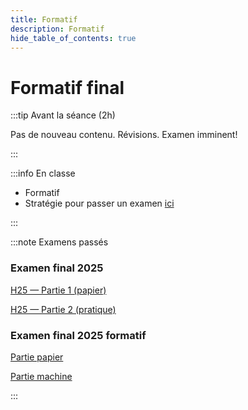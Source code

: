 ```yaml
---
title: Formatif
description: Formatif
hide_table_of_contents: true
---
```


# Formatif final

<Row>

<Column>

:::tip Avant la séance (2h)

Pas de nouveau contenu. Révisions. Examen imminent!

:::

</Column>

<Column>

:::info En classe

- Formatif
- Stratégie pour passer un examen [ici](truc-examen)

:::

</Column>

</Row>

:::note Examens passés

### Examen final 2025

[H25 — Partie 1 (papier)](pathname:///file/final2025/H25-final-1-papier.pdf)

[H25 — Partie 2 (pratique)](pathname:///file/final2025/H25-final-2-pratique.pdf)

### Examen final 2025 formatif

[Partie papier](pathname:///file/final2025/H25-final-formatif-1-papier.pdf)

[Partie machine](pathname:///file/final2025/H25-final-formatif-2-pratique.pdf)

:::
